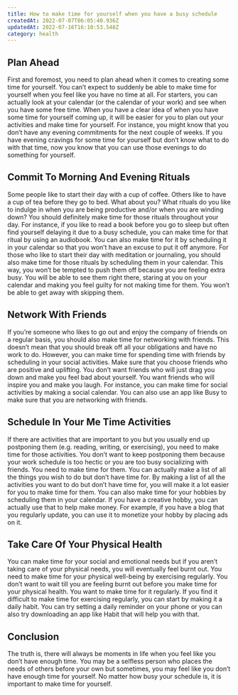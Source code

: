 ```yaml
---
title: How to make time for yourself when you have a busy schedule
createdAt: 2022-07-07T06:05:40.936Z
updatedAt: 2022-07-16T16:10:53.548Z
category: health
---
```


## Plan Ahead

First and foremost, you need to plan ahead when it comes to creating some time for yourself. You can’t expect to suddenly be able to make time for yourself when you feel like you have no time at all.
For starters, you can actually look at your calendar (or the calendar of your work) and see when you have some free time. When you have a clear idea of when you have some time for yourself coming up, it will be easier for you to plan out your activities and make time for yourself.
For instance, you might know that you don’t have any evening commitments for the next couple of weeks. If you have evening cravings for some time for yourself but don’t know what to do with that time, now you know that you can use those evenings to do something for yourself.

## Commit To Morning And Evening Rituals

Some people like to start their day with a cup of coffee. Others like to have a cup of tea before they go to bed. What about you? What rituals do you like to indulge in when you are being productive and/or when you are winding down? You should definitely make time for those rituals throughout your day.
For instance, if you like to read a book before you go to sleep but often find yourself delaying it due to a busy schedule, you can make time for that ritual by using an audiobook. You can also make time for it by scheduling it in your calendar so that you won’t have an excuse to put it off anymore.
For those who like to start their day with meditation or journaling, you should also make time for those rituals by scheduling them in your calendar. This way, you won’t be tempted to push them off because you are feeling extra busy. You will be able to see them right there, staring at you on your calendar and making you feel guilty for not making time for them. You won’t be able to get away with skipping them.

## Network With Friends

If you’re someone who likes to go out and enjoy the company of friends on a regular basis, you should also make time for networking with friends. This doesn’t mean that you should break off all your obligations and have no work to do. However, you can make time for spending time with friends by scheduling in your social activities.
Make sure that you choose friends who are positive and uplifting. You don’t want friends who will just drag you down and make you feel bad about yourself. You want friends who will inspire you and make you laugh.
For instance, you can make time for social activities by making a social calendar. You can also use an app like Busy to make sure that you are networking with friends.

## Schedule In Your Me Time Activities

If there are activities that are important to you but you usually end up postponing them (e.g. reading, writing, or exercising), you need to make time for those activities. You don’t want to keep postponing them because your work schedule is too hectic or you are too busy socializing with friends. You need to make time for them.
You can actually make a list of all the things you wish to do but don’t have time for. By making a list of all the activities you want to do but don’t have time for, you will make it a lot easier for you to make time for them.
You can also make time for your hobbies by scheduling them in your calendar. If you have a creative hobby, you can actually use that to help make money. For example, if you have a blog that you regularly update, you can use it to monetize your hobby by placing ads on it.

## Take Care Of Your Physical Health

You can make time for your social and emotional needs but if you aren’t taking care of your physical needs, you will eventually feel burnt out. You need to make time for your physical well-being by exercising regularly.
You don’t want to wait till you are feeling burnt out before you make time for your physical health. You want to make time for it regularly.
If you find it difficult to make time for exercising regularly, you can start by making it a daily habit. You can try setting a daily reminder on your phone or you can also try downloading an app like Habit that will help you with that.

## Conclusion

The truth is, there will always be moments in life when you feel like you don’t have enough time. You may be a selfless person who places the needs of others before your own but sometimes, you may feel like you don’t have enough time for yourself. No matter how busy your schedule is, it is important to make time for yourself.
